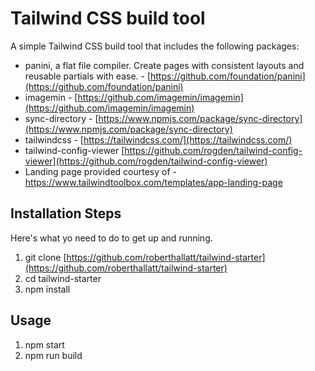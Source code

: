# Tailwind CSS build tool

A simple Tailwind CSS build tool that includes the following packages:

* panini, a flat file compiler. Create pages with consistent layouts and reusable partials with ease. - [https://github.com/foundation/panini](https://github.com/foundation/panini)
* imagemin - [https://github.com/imagemin/imagemin](https://github.com/imagemin/imagemin)
* sync-directory - [https://www.npmjs.com/package/sync-directory](https://www.npmjs.com/package/sync-directory)
* tailwindcss - [https://tailwindcss.com/](https://tailwindcss.com/)
* tailwind-config-viewer [https://github.com/rogden/tailwind-config-viewer](https://github.com/rogden/tailwind-config-viewer)
* Landing page provided courtesy of - https://www.tailwindtoolbox.com/templates/app-landing-page

## Installation Steps

Here's what yo need to do to get up and running.

1. git clone [https://github.com/roberthallatt/tailwind-starter](https://github.com/roberthallatt/tailwind-starter)
2. cd tailwind-starter
3. npm install

## Usage

1. npm start
2. npm run build
